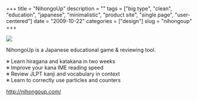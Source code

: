 +++
title = "NihongoUp"
description = ""
tags = ["big type", "clean", "education", "japanese", "minimalistic", "product site", "single page", "user-centered"]
date = "2009-10-22"
categories = ["design"]
slug = "nihongoup"
+++


 

  <div id="screens-thumbs" class="clearfix">
    <div class="txt-center" id="design-submission"><a href="http://nihongoup.com/"><img id='bluga-thumbnail-1921' class='bluga-thumbnail large' src='//media.konigi.com/bluga/
wt4ae0c41de506b_0.jpg'/></a></div>  
  </div>   
<p>NihongoUp is a Japanese educational game &amp; reviewing tool.</p>
<p>※ Learn hiragana and katakana in two weeks<br />
※ Improve your kana IME reading speed<br />
※ Review JLPT kanji and vocabulary in context<br />
※ Learn to correctly use particles and counters</p>
<p><a href="http://nihongoup.com/">http://nihongoup.com/</a></p>




